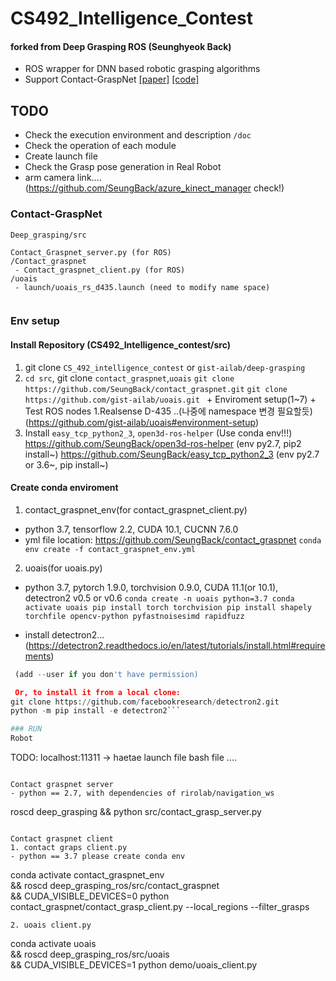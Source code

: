
# CS492_Intelligence_Contest
#### forked from Deep Grasping ROS (Seunghyeok Back)

- ROS wrapper for DNN based robotic grasping algorithms
- Support Contact-GraspNet [[paper]](https://arxiv.org/abs/2103.14127) [[code]](https://github.com/NVlabs/contact_graspnet)

## TODO
- Check the execution environment and description `/doc`
- Check the operation of each module
- Create launch file
- Check the Grasp pose generation in Real Robot
- arm camera link.... (https://github.com/SeungBack/azure_kinect_manager check!)

### Contact-GraspNet
```
Deep_grasping/src

Contact_Graspnet_server.py (for ROS)
/Contact_graspnet
 - Contact_graspnet_client.py (for ROS)
/uoais
 - launch/uoais_rs_d435.launch (need to modify name space)
 
```
### Env setup
#### Install Repository (CS492_Intelligence_contest/src) 
1. git clone `CS_492_intelligence_contest` or `gist-ailab/deep-grasping` 
2. `cd src`, git clone `contact_graspnet`,`uoais`
`git clone https://github.com/SeungBack/contact_graspnet.git`
`git clone https://github.com/gist-ailab/uoais.git
    ` + Enviroment setup(1~7) + Test ROS nodes 1.Realsense D-435 ..(나중에 namespace 변경 필요할듯)
      (https://github.com/gist-ailab/uoais#environment-setup)
3. Install `easy_tcp_python2_3`, `open3d-ros-helper` (Use conda env!!!)
 https://github.com/SeungBack/open3d-ros-helper (env py2.7, pip2 install~)
 https://github.com/SeungBack/easy_tcp_python2_3 (env py2.7 or 3.6~, pip install~)


#### Create conda enviroment
1. contact_graspnet_env(for contact_graspnet_client.py)
- python 3.7, tensorflow 2.2, CUDA 10.1, CUCNN 7.6.0
- yml file location: https://github.com/SeungBack/contact_graspnet 
`conda env create -f contact_graspnet_env.yml`


2. uoais(for uoais.py)
 - python 3.7, pytorch 1.9.0, torchvision 0.9.0, CUDA 11.1(or 10.1), detectron2 v0.5 or v0.6
`conda create -n uoais python=3.7
conda activate uoais
pip install torch torchvision
pip install shapely torchfile opencv-python pyfastnoisesimd rapidfuzz` 

- install detectron2...
 (https://detectron2.readthedocs.io/en/latest/tutorials/install.html#requirements)

```python -m pip install 'git+https://github.com/facebookresearch/detectron2.git'
 (add --user if you don't have permission)

 Or, to install it from a local clone:
git clone https://github.com/facebookresearch/detectron2.git
python -m pip install -e detectron2```

### RUN
Robot
``` 
TODO: localhost:11311 -> haetae 
launch file 
bash file ....
```

Contact graspnet server
- python == 2.7, with dependencies of rirolab/navigation_ws 
```
roscd deep_grasping && python src/contact_grasp_server.py
```

Contact graspnet client
1. contact graps client.py
- python == 3.7 please create conda env
```
conda activate contact_graspnet_env \
    && roscd deep_grasping_ros/src/contact_graspnet \
    && CUDA_VISIBLE_DEVICES=0 python contact_graspnet/contact_grasp_client.py --local_regions --filter_grasps
```
2. uoais client.py
```
conda activate uoais \
    && roscd deep_grasping_ros/src/uoais \
    && CUDA_VISIBLE_DEVICES=1 python demo/uoais_client.py

```
